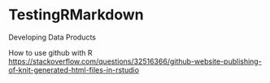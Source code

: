# TestingRMarkdown
Developing Data Products

How to use github with R
https://stackoverflow.com/questions/32516366/github-website-publishing-of-knit-generated-html-files-in-rstudio
